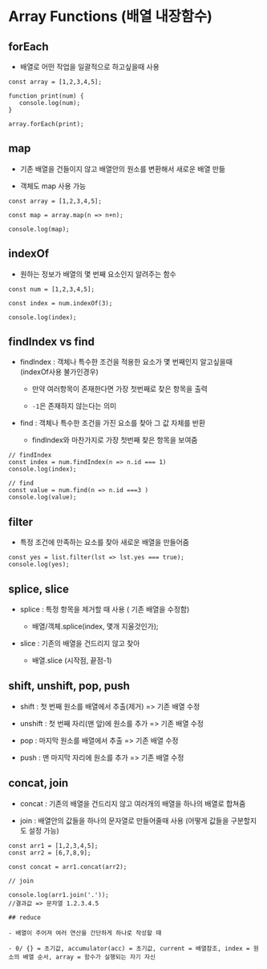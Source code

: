# Array Functions (배열 내장함수)

## forEach

- 배열로 어떤 작업을 일괄적으로 하고싶을때 사용

```JS
const array = [1,2,3,4,5];

function print(num) {
   console.log(num);
}

array.forEach(print);
```

## map

- 기존 배열을 건들이지 않고 배열안의 원소를 변환해서 새로운 배열 만듦

- 객체도 map 사용 가능

```JS
const array = [1,2,3,4,5];

const map = array.map(n => n+n);

console.log(map);
```

## indexOf

- 원하는 정보가 배열의 몇 번째 요소인지 알려주는 함수

```JS
const num = [1,2,3,4,5];

const index = num.indexOf(3);

console.log(index);
```

## findIndex vs find

- findIndex : 객체나 특수한 조건을 적용한 요소가 몇 번째인지 알고싶을때 (indexOf사용 불가인경우)

	- 만약 여러항목이 존재한다면 가장 첫번째로 찾은 항목을 출력

	- `-1`은 존재하지 않는다는 의미

- find : 객체나 특수한 조건을 가진 요소를 찾아 그 값 자체를 반환 

	- findIndex와 마찬가지로 가장 첫번째 찾은 항목을 보여줌

```JS
// findIndex
const index = num.findIndex(n => n.id === 1)
console.log(index);

// find
const value = num.find(n => n.id ===3 )
console.log(value);
```

## filter

- 특정 조건에 만족하는 요소를 찾아 새로운 배열을 만들어줌

```JS
const yes = list.filter(lst => lst.yes === true);
console.log(yes);
```

## splice, slice

- splice : 특정 항목을 제거할 때 사용 ( 기존 배열을 수정함)

	- 배열/객체.splice(index, 몇개 지울것인가);

- slice : 기존의 배열을 건드리지 않고 찾아

	- 배열.slice (시작점, 끝점-1)
 
## shift, unshift, pop, push

- shift : 첫 번째 원소를 배열에서 추출(제거) => 기존 배열 수정

- unshift : 첫 번째 자리(맨 앞)에 원소를 추가 => 기존 배열 수정

- pop : 마지막 원소를 배열에서 추출 => 기존 배열 수정

- push : 맨 마지막 자리에 원소를 추가 => 기존 배열 수정

## concat, join

- concat : 기존의 배열을 건드리지 않고 여러개의 배열을 하나의 배열로 합쳐줌

- join : 배열안의 값들을 하나의 문자열로 만들어줄때 사용 (어떻게 값들을 구분할지도 설정 가능)

```JS
const arr1 = [1,2,3,4,5];
const arr2 = [6,7,8,9];

const concat = arr1.concat(arr2);

// join

console.log(arr1.join('.'));
//결과값 => 문자열 1.2.3.4.5

## reduce

- 배열이 주어져 여러 연산을 간단하게 하나로 작성할 때 

- 0/ {} = 초기값, accumulator(acc) = 초기값, current = 배열참조, index = 원소의 배열 순서, array = 함수가 실행되는 자기 자신

